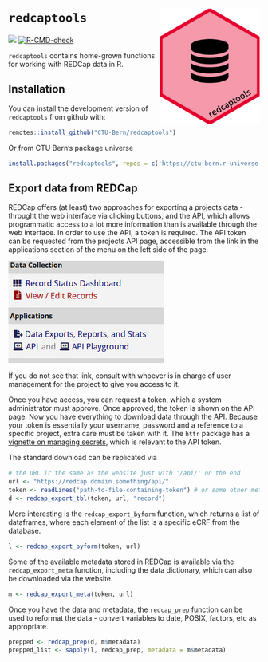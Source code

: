 
<!-- README.md is generated from README.Rmd. Please edit that file -->

# `redcaptools` <img src='man/figures/logo.png' align="right" width="200">

<!-- badges: start -->

[![](https://img.shields.io/badge/dev%20version-0.5.1-blue.svg)](https://github.com/CTU-Bern/redcaptools)
[![R-CMD-check](https://github.com/CTU-Bern/redcaptools/workflows/R-CMD-check/badge.svg)](https://github.com/CTU-Bern/redcaptools/actions)

<!-- badges: end -->

`redcaptools` contains home-grown functions for working with REDCap data
in R.

## Installation

You can install the development version of `redcaptools` from github
with:

<!-- install.packages("redcaptools") -->

``` r
remotes::install_github("CTU-Bern/redcaptools")
```

Or from CTU Bern’s package universe

``` r
install.packages("redcaptools", repos = c('https://ctu-bern.r-universe.dev', 'https://cloud.r-project.org'))
```

## Export data from REDCap

REDCap offers (at least) two approaches for exporting a projects data -
throught the web interface via clicking buttons, and the API, which
allows programmatic access to a lot more information than is available
through the web interface. In order to use the API, a token is required.
The API token can be requested from the projects API page, accessible
from the link in the applications section of the menu on the left side
of the page.

![](man/figures/api_link.png)

If you do not see that link, consult with whoever is in charge of user
management for the project to give you access to it.

Once you have access, you can request a token, which a system
administrator must approve. Once approved, the token is shown on the API
page. Now you have everything to download data through the API. Because
your token is essentially your username, password and a reference to a
specific project, extra care must be taken with it. The `httr` package
has a [vignette on managing
secrets](https://cran.r-project.org/web/packages/httr/vignettes/secrets.html),
which is relevant to the API token.

The standard download can be replicated via

``` r
# the URL ir the same as the website just with '/api/' on the end
url <- "https://redcap.domain.something/api/"
token <- readLines("path-to-file-containing-token") # or some other method
d <- redcap_export_tbl(token, url, "record")
```

More interesting is the `redcap_export_byform` function, which returns a
list of dataframes, where each element of the list is a specific eCRF
from the database.

``` r
l <- redcap_export_byform(token, url)
```

Some of the available metadata stored in REDCap is available via the
`redcap_export_meta` function, including the data dictionary, which can
also be downloaded via the website.

``` r
m <- redcap_export_meta(token, url)
```

Once you have the data and metadata, the `redcap_prep` function can be
used to reformat the data - convert variables to date, POSIX, factors,
etc as appropriate.

``` r
prepped <- redcap_prep(d, m$metadata)
prepped_list <- sapply(l, redcap_prep, metadata = m$metadata)
```
